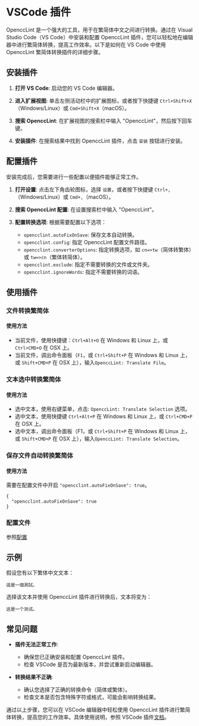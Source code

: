 # VSCode 插件

OpenccLint 是一个强大的工具，用于在繁简体中文之间进行转换。通过在 Visual Studio Code（VS Code）中安装和配置 OpenccLint 插件，您可以轻松地在编辑器中进行繁简体转换，提高工作效率。以下是如何在 VS Code 中使用 OpenccLint 繁简体转换插件的详细步骤。

## 安装插件

1. **打开 VS Code**:
   启动您的 VS Code 编辑器。

2. **进入扩展视图**:
   单击左侧活动栏中的扩展图标，或者按下快捷键 `Ctrl+Shift+X`（Windows/Linux）或 `Cmd+Shift+X`（macOS）。

3. **搜索 OpenccLint**:
   在扩展视图的搜索栏中输入 "OpenccLint"，然后按下回车键。

4. **安装插件**:
   在搜索结果中找到 OpenccLint 插件，点击 `安装` 按钮进行安装。

## 配置插件

安装完成后，您需要进行一些配置以便插件能够正常工作。

1. **打开设置**:
   点击左下角齿轮图标，选择 `设置`，或者按下快捷键 `Ctrl+,`（Windows/Linux）或 `Cmd+,`（macOS）。

2. **搜索 OpenccLint 配置**:
   在设置搜索栏中输入 "OpenccLint"。

3. **配置转换选项**:
   根据需要配置以下选项：
   - `opencclint.autoFixOnSave`: 保存文本自动转换。
   - `opencclint.config`: 指定 OpenccLint 配置文件路径。
   - `opencclint.converterOptions`: 指定转换选项，如 `cn=>tw`（简体转繁体）或 `tw=>cn`（繁体转简体）。
   - `opencclint.exclude`: 指定不需要转换的文件或文件夹。
   - `opencclint.ignoreWords`: 指定不需要转换的词语。

## 使用插件

### 文件转换繁简体

#### 使用方法

- 当前文件，使用快捷键：`Ctrl+Alt+O` 在 Windows 和 Linux 上，或 `Ctrl+CMD+O` 在 OSX 上。
- 当前文件，调出命令面板（`F1`，或 `Ctrl+Shift+P` 在 Windows 和 Linux 上，或 `Shift+CMD+P` 在 OSX 上），输入`OpenccLint: Translate File`。

### 文本选中转换繁简体

#### 使用方法

- 选中文本，使用右键菜单，点击: `OpenccLint: Translate Selection` 选项。
- 选中文本，使用快捷键 `Ctrl+Alt+P` 在 Windows 和 Linux 上，或 `Ctrl+CMD+P` 在 OSX 上。
- 选中文本，调出命令面板（F1，或 `Ctrl+Shift+P` 在 Windows 和 Linux 上，或 `Shift+CMD+P` 在 OSX 上），输入`OpenccLint: Translate Selection`。

### 保存文件自动转换繁简体

#### 使用方法

需要在配置文件中开启 `"opencclint.autoFixOnSave": true`。

```jsonc
{
  "opencclint.autoFixOnSave": true
}
```

### 配置文件

参照[配置](/guide/config.html)

## 示例

假设您有以下繁体中文文本：

```plaintext
這是一個測試。
```

选择该文本并使用 OpenccLint 插件进行转换后，文本将变为：

```plaintext
这是一个测试。
```

## 常见问题

- **插件无法正常工作**:
  - 确保您已正确安装和配置 OpenccLint 插件。
  - 检查 VSCode 是否为最新版本，并尝试重新启动编辑器。

- **转换结果不正确**:
  - 确认您选择了正确的转换命令（简体或繁体）。
  - 检查文本是否包含特殊字符或格式，可能会影响转换结果。

通过以上步骤，您可以在 VSCode 编辑器中轻松使用 OpenccLint 插件进行繁简体转换，提高您的工作效率。具体使用说明，参照 VSCode 插件[文档](https://marketplace.visualstudio.com/items?itemName=brokenbonesdd.opencclint)。
